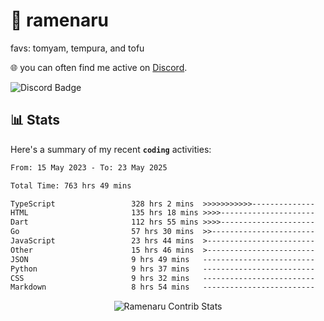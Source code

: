 # 🍜 ramenaru
favs: tomyam, tempura, and tofu

🌐 you can often find me active on [Discord](https://discordapp.com/users/503291004200157185).

![Discord Badge](https://dcbadge.vercel.app/api/shield/503291004200157185)

## 📊 Stats

Here's a summary of my recent **`coding`** activities:

<!--START_SECTION:waka-->

```txt
From: 15 May 2023 - To: 23 May 2025

Total Time: 763 hrs 49 mins

TypeScript                 328 hrs 2 mins  >>>>>>>>>>>--------------   42.95 %
HTML                       135 hrs 18 mins >>>>---------------------   17.72 %
Dart                       112 hrs 55 mins >>>>---------------------   14.78 %
Go                         57 hrs 30 mins  >>-----------------------   07.53 %
JavaScript                 23 hrs 44 mins  >------------------------   03.11 %
Other                      15 hrs 46 mins  >------------------------   02.07 %
JSON                       9 hrs 49 mins   -------------------------   01.29 %
Python                     9 hrs 37 mins   -------------------------   01.26 %
CSS                        9 hrs 32 mins   -------------------------   01.25 %
Markdown                   8 hrs 54 mins   -------------------------   01.17 %
```

<!--END_SECTION:waka-->

<div style="text-align: center;">
   <img align="center" src="https://github-readme-streak-stats.herokuapp.com/?user=Ramenaru&theme=dark&card_width=520" alt="Ramenaru Contrib Stats" />
</div>

